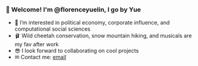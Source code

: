 ### 👋 Welcome! I'm @florenceyuelin, I go by Yue

- 👀 I’m interested in political economy, corporate influence, and computational social sciences
- 🩰 Wild cheetah conservation, snow mountain hiking, and musicals are my fav after work
- 😎 I look forward to collaborating on cool projects
- ✉ Contact me: [email](mailto:florenceyuelin@berkeley.edu)
